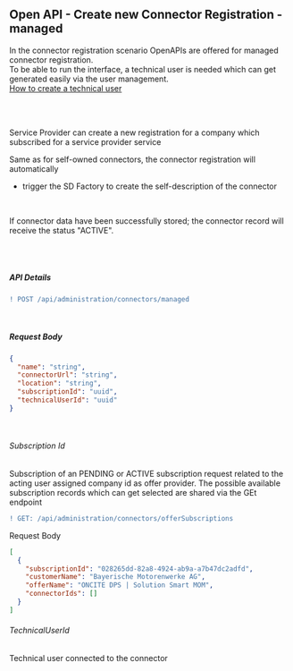 ## Open API - Create new Connector Registration - managed

In the connector registration scenario OpenAPIs are offered for managed connector registration.  
To be able to run the interface, a technical user is needed which can get generated easily via the user management.
<br>
[How to create a technical user](/docs/03.%20User%20Management/03.%20Technical%20User/02.%20Create%20Technical%20User.md)

<br>
<br>

Service Provider can create a new registration for a company which subscribed for a service provider service

Same as for self-owned connectors, the connector registration will automatically

- trigger the SD Factory to create the self-description of the connector

<br>

If connector data have been successfully stored; the connector record will receive the status "ACTIVE".

<br>
<br>

##### API Details

```diff
! POST /api/administration/connectors/managed
```

<br>

##### Request Body

```json
{
  "name": "string",
  "connectorUrl": "string",
  "location": "string",
  "subscriptionId": "uuid",
  "technicalUserId": "uuid"
}
```

<br>

###### Subscription Id

Subscription of an PENDING or ACTIVE subscription request related to the acting user assigned company id as offer provider.
The possible available subscription records which can get selected are shared via the GEt endpoint

```diff
! GET: /api/administration/connectors/offerSubscriptions
```

Request Body

```json
[
  {
    "subscriptionId": "028265dd-82a8-4924-ab9a-a7b47dc2adfd",
    "customerName": "Bayerische Motorenwerke AG",
    "offerName": "ONCITE DPS | Solution Smart MOM",
    "connectorIds": []
  }
]
```

###### TechnicalUserId

Technical user connected to the connector

<br>
<br>
